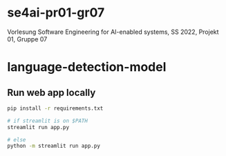 # se4ai-pr01-gr07
Vorlesung Software Engineering for AI-enabled systems, SS 2022, Projekt 01, Gruppe 07

# language-detection-model

## Run web app locally
```bash
pip install -r requirements.txt

# if streamlit is on $PATH
streamlit run app.py  

# else
python -m streamlit run app.py
```

